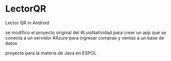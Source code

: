 # LectorQR
Lector QR in Android

se modifico el proyecto original del #LuisNatividad para crear un app que se conecta a un servidor 
#Azure para ingresar compras y ventas a un base de datos

proyecto para la materia de Java en ESPOL
